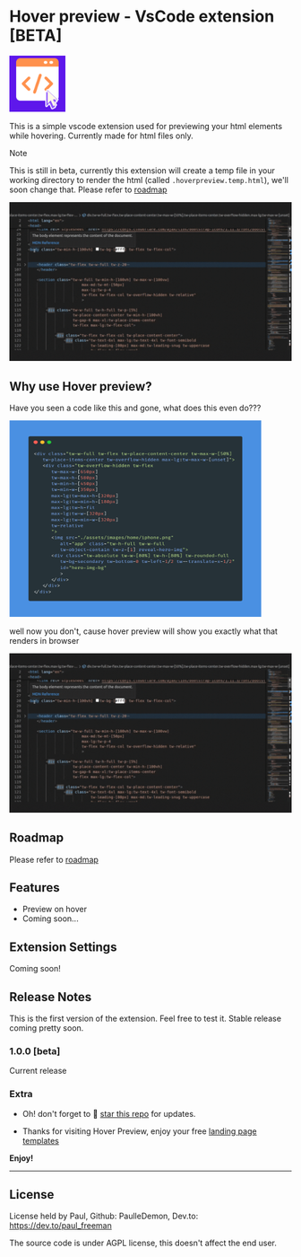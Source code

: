 # Hover preview - VsCode extension [BETA] 

<p>
    <img src="./icons/hover-preview.png" width="100" height="100" alt="preview">
</p>

This is a simple vscode extension used for previewing your html elements while hovering.
Currently made for html files only.

>[!NOTE]
This is still in beta, currently this extension will create a temp file in your working directory to render the html (called `.hoverpreview.temp.html`), we'll soon change that. Please refer to [roadmap](roadmap.md)

![preview](./documentation/images/preview.gif)

## Why use Hover preview?

Have you seen a code like this and gone, what does this even do???

<p>
    <img src="./documentation/images/tailwind-code.png" width="450" height="350" alt="preview">
</p>


well now you don't, cause hover preview will show you exactly what that renders in browser

![preview](./documentation/images/preview.gif)

## Roadmap

Please refer to [roadmap](roadmap.md) 

## Features
* Preview on hover
* Coming soon...

## Extension Settings

Coming soon!



## Release Notes

This is the first version of the extension. Feel free to test it. Stable release coming pretty soon.

### 1.0.0 [beta]

Current release

### Extra

* Oh! don't forget to 🌟 [star this repo](https://github.com/PaulleDemon/Hover-Preview) for updates.

* Thanks for visiting Hover Preview, enjoy your free [landing page templates](https://github.com/PaulleDemon/landing-pages)


**Enjoy!**

---

## License
License held by Paul, Github: PaulleDemon, Dev.to: https://dev.to/paul_freeman

The source code is under AGPL license, this doesn't affect the end user. 

